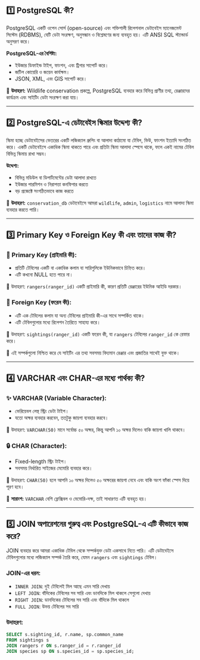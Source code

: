 ## 1️⃣ PostgreSQL কী?

PostgreSQL একটি ওপেন সোর্স (open-source) এবং শক্তিশালী রিলেশনাল ডেটাবেইস ম্যানেজমেন্ট সিস্টেম (RDBMS), যেটি ডেটা সংরক্ষণ, অনুসন্ধান ও বিশ্লেষণের জন্য ব্যবহৃত হয়। এটি ANSI SQL স্ট্যান্ডার্ড অনুসরণ করে।

**PostgreSQL-এর বৈশিষ্ট্য:**

- ইউজার ডিফাইন্ড টাইপ, ফাংশন, এবং ট্রিগার সাপোর্ট করে।
- জটিল কোয়েরি ও জয়েন কার্যক্ষম।
- JSON, XML, এবং GIS সাপোর্ট করে।

🌿 **উদাহরণ:** Wildlife conservation প্রকল্পে, PostgreSQL ব্যবহার করে বিভিন্ন প্রাণীর তথ্য, রেঞ্জারদের কার্যক্রম এবং সাইটিং ডেটা সংরক্ষণ করা যায়।

---

## 2️⃣ PostgreSQL-এ ডেটাবেইস স্কিমার উদ্দেশ্য কী?

স্কিমা হচ্ছে ডেটাবেইসের ভেতরের একটি লজিক্যাল গ্রুপিং বা আলাদা কাঠামো যা টেবিল, ভিউ, ফাংশন ইত্যাদি সংগঠিত করে। একটি ডেটাবেইসে একাধিক স্কিমা থাকতে পারে এবং প্রতিটা স্কিমা আলাদা স্পেসে থাকে, ফলে একই নামের টেবিল বিভিন্ন স্কিমায় রাখা সম্ভব।

**উদ্দেশ্য:**

- বিভিন্ন মডিউল বা ডিপার্টমেন্টের ডেটা আলাদা রাখতে
- ইউজার পারমিশন ও নিরাপত্তা কনফিগার করতে
- বড় প্রজেক্টে সংগঠিতভাবে কাজ করতে

🌿 **উদাহরণ:** `conservation_db` ডেটাবেইসে আমরা `wildlife`, `admin`, `logistics` নামে আলাদা স্কিমা ব্যবহার করতে পারি।

---

## 3️⃣ Primary Key ও Foreign Key কী এবং তাদের কাজ কী?

### 🔑 Primary Key (প্রাইমারি কী):

- প্রতিটি টেবিলের একটি বা একাধিক কলাম যা সারিগুলিকে ইউনিকভাবে চিহ্নিত করে।
- এটি কখনো NULL হতে পারে না।

📌 উদাহরণ: `rangers(ranger_id)` একটি প্রাইমারি কী, কারণ প্রতিটি রেঞ্জারের ইউনিক আইডি দরকার।

### 🔗 Foreign Key (ফরেন কী):

- এটি এক টেবিলের কলাম যা অন্য টেবিলের প্রাইমারি কী-এর সাথে সম্পর্কিত থাকে।
- এটি টেবিলগুলোর মধ্যে রিলেশন তৈরিতে সাহায্য করে।

📌 উদাহরণ: `sightings(ranger_id)` একটি ফরেন কী, যা `rangers` টেবিলের `ranger_id` কে রেফার করে।

🌿 এই সম্পর্কগুলো নিশ্চিত করে যে সাইটিং এর তথ্য সবসময় বিদ্যমান রেঞ্জার এবং প্রজাতির সাথেই যুক্ত থাকে।

---

## 4️⃣ VARCHAR এবং CHAR-এর মধ্যে পার্থক্য কী?

### ✨ VARCHAR (Variable Character):

- ভেরিয়েবল লেন্থ স্ট্রিং ডেটা টাইপ।
- যতো অক্ষর ব্যবহার করবেন, ততটুকু জায়গা ব্যবহার করবে।

📌 উদাহরণ: `VARCHAR(50)` মানে সর্বোচ্চ ৫০ অক্ষর, কিন্তু আপনি ১০ অক্ষর দিলেও বাকি জায়গা খালি থাকবে।

### 🔒 CHAR (Character):

- Fixed-length স্ট্রিং টাইপ।
- সবসময় নির্ধারিত সাইজের মেমোরি ব্যবহার করে।

📌 উদাহরণ: `CHAR(50)` হলে আপনি ১০ অক্ষর দিলেও ৫০ অক্ষরের জায়গা নেবে এবং বাকি অংশ ফাঁকা স্পেস দিয়ে পূরণ হবে।

🌿 **সারাংশ:** `VARCHAR` বেশি ফ্লেক্সিবল ও মেমোরি-দক্ষ, তাই সাধারণত এটি ব্যবহৃত হয়।

---

## 5️⃣ JOIN অপারেশনের গুরুত্ব এবং PostgreSQL-এ এটি কীভাবে কাজ করে?

JOIN ব্যবহার করে আমরা একাধিক টেবিল থেকে সম্পর্কযুক্ত ডেটা একসাথে নিতে পারি। এটি ডেটাবেইসে টেবিলগুলোর মধ্যে লজিক্যাল সম্পর্ক তৈরি করে, যেমন `rangers` এবং `sightings` টেবিল।

### JOIN-এর ধরন:

- `INNER JOIN`: দুই টেবিলেই মিল আছে এমন সারি দেখায়
- `LEFT JOIN`: বাঁদিকের টেবিলের সব সারি এবং ডানদিকে মিল থাকলে সেগুলো দেখায়
- `RIGHT JOIN`: ডানদিকের টেবিলের সব সারি এবং বাঁদিকে মিল থাকলে
- `FULL JOIN`: উভয় টেবিলের সব সারি

### উদাহরণ:

```sql
SELECT s.sighting_id, r.name, sp.common_name
FROM sightings s
JOIN rangers r ON s.ranger_id = r.ranger_id
JOIN species sp ON s.species_id = sp.species_id;
```
